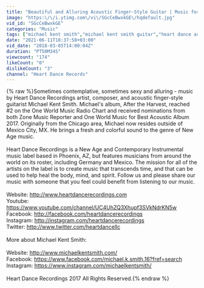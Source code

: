 ```yaml
---
title: "Beautiful and Alluring Acoustic Finger-Style Guitar | Music for Chill, De-Stressing, and Relaxation"
image: "https:\/\/i.ytimg.com\/vi\/SGcCeBwxkGE\/hqdefault.jpg"
vid_id: "SGcCeBwxkGE"
categories: "Music"
tags: ["michael kent smith","michael kent smith guitar","heart dance acoustic guitar"]
date: "2021-06-11T18:37:58+03:00"
vid_date: "2018-03-05T14:00:04Z"
duration: "PT50M34S"
viewcount: "174"
likeCount: "0"
dislikeCount: "3"
channel: "Heart Dance Records"
---
```

{% raw %}Sometimes contemplative, sometimes sexy and alluring - music by Heart Dance Recordings artist, composer, and acoustic finger-style guitarist Michael Kent Smith. Michael's album, After the Harvest, reached #2 on the One World Music Radio Chart and received nominations from both Zone Music Reporter and One World Music for Best Acoustic Album 2017. Originally from the Chicago area, Michael now resides outside of Mexico City, MX. He brings a fresh and colorful sound to the genre of New Age music.<br /><br />Heart Dance Recordings is a New Age and Contemporary Instrumental music label based in Phoenix, AZ, but features musicians from around the world on its roster, including Germany and Mexico. The mission for all of the artists on the label is to create music that transcends time, and that can be used to help heal the body, mind, and spirit. Follow us and please share our music with someone that you feel could benefit from listening to our music.<br /><br />Website: <a rel="nofollow" target="blank" href="http://www.heartdancerecordings.com">http://www.heartdancerecordings.com</a><br />Youtube: <a rel="nofollow" target="blank" href="https://www.youtube.com/channel/UC4UhZQ3Xhupf3SVkNdrKN5w">https://www.youtube.com/channel/UC4UhZQ3Xhupf3SVkNdrKN5w</a><br />Facebook: <a rel="nofollow" target="blank" href="http://facebook.com/heartdancerecordings">http://facebook.com/heartdancerecordings</a><br />Instagram: <a rel="nofollow" target="blank" href="http://instagram.com/heartdancerecordings">http://instagram.com/heartdancerecordings</a><br />Twitter: <a rel="nofollow" target="blank" href="http://www.twitter.com/heartdancellc">http://www.twitter.com/heartdancellc</a><br /><br />More about Michael Kent Smith:<br /><br />Website: <a rel="nofollow" target="blank" href="http://www.michaelkentsmith.com/">http://www.michaelkentsmith.com/</a><br />Facebook: <a rel="nofollow" target="blank" href="https://www.facebook.com/michael.k.smith.16?fref=search">https://www.facebook.com/michael.k.smith.16?fref=search</a><br />Instagram: <a rel="nofollow" target="blank" href="https://www.instagram.com/michaelkentsmith/">https://www.instagram.com/michaelkentsmith/</a><br /><br />Heart Dance Recordings 2017 All Rights Reserved.{% endraw %}
